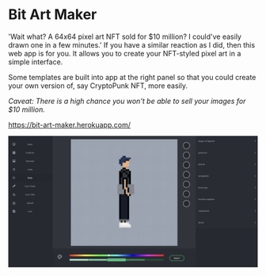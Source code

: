 # Bit Art Maker

'Wait what? A 64x64 pixel art NFT sold for $10 million? I could've easily drawn one in a few minutes.' If you have a similar reaction as I did, then this web app is for you. It allows you to create your NFT-styled pixel art in a simple interface.

Some templates are built into app at the right panel so that you could create your own version of, say CryptoPunk NFT, more easily.

_Caveat: There is a high chance you won't be able to sell your images for $10 million._

https://bit-art-maker.herokuapp.com/

![cover](/cover.png)
